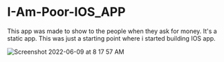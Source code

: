 # I-Am-Poor-IOS_APP
This app was made to show to the people when they ask for money. It's a static app. This was just a starting point where i started building IOS app.


![Screenshot 2022-06-09 at 8 17 57 AM](https://user-images.githubusercontent.com/91361896/172756794-a85188da-af2b-4af9-adcc-30296352a73d.png)
